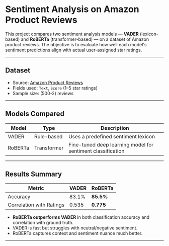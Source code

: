 # Sentiment Analysis on Amazon Product Reviews

This project compares two sentiment analysis models — **VADER** (lexicon-based) and **RoBERTa** (transformer-based) — on a dataset of Amazon product reviews. The objective is to evaluate how well each model's sentiment predictions align with actual user-assigned star ratings.

---

## Dataset

- Source: [Amazon Product Reviews](https://www.kaggle.com/datasets)
- Fields used: `Text`, `Score` (1–5 star ratings)
- Sample size: (500-2) reviews

---

## Models Compared

| Model     | Type          | Description |
|-----------|---------------|-------------|
| VADER     | Rule-based    | Uses a predefined sentiment lexicon |
| RoBERTa   | Transformer   | Fine-tuned deep learning model for sentiment classification |

---

## Results Summary

| Metric                      | VADER     | RoBERTa   |
|----------------------------|-----------|-----------|
| Accuracy                   | 83.1%     | **85.5%** |
| Correlation with Ratings   | 0.535     | **0.775** |

- **RoBERTa outperforms VADER** in both classification accuracy and correlation with ground truth.
- VADER is fast but struggles with neutral/negative sentiment.
- RoBERTa captures context and sentiment nuance much better.

---

